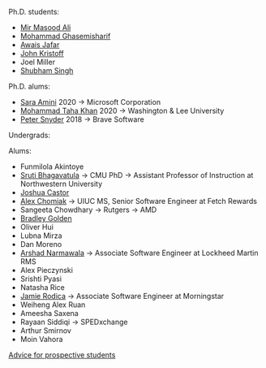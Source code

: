 Ph.D. students: 

* [Mir Masood Ali][masood]
* [Mohammad Ghasemisharif][moe]
* [Awais Jafar][awais]
* [John Kristoff][jtk]
* Joel Miller
* [Shubham Singh][shubham]

Ph.D. alums:

* [Sara Amini][sara] 2020 -> Microsoft Corporation
* [Mohammad Taha Khan][taha] 2020 -> Washington & Lee University
* [Peter Snyder][pete] 2018 -> Brave Software

Undergrads:

Alums:

* Funmilola Akintoye
* [Sruti Bhagavatula][sruti] -> CMU PhD -> Assistant Professor of Instruction at Northwestern University
* [Joshua Castor][josh]
* [Alex Chomiak](https://www.linkedin.com/in/alex-chomiak-308bb0195/) -> UIUC MS, Senior Software Engineer at Fetch Rewards
* Sangeeta Chowdhary -> Rutgers -> AMD
* [Bradley Golden][bradley]
* Oliver Hui
* Lubna Mirza
* Dan Moreno
* [Arshad Narmawala](https://www.linkedin.com/in/anarmawala) -> Associate Software Engineer at Lockheed Martin RMS
* Alex Pieczynski
* Srishti Pyasi
* Natasha Rice
* [Jamie Rodica](https://www.linkedin.com/in/jamie-rodica/) -> Associate Software Engineer at Morningstar
* Weiheng Alex Ruan
* Ameesha Saxena
* Rayaan Siddiqi -> SPEDxchange
* Arthur Smirnov
* Moin Vahora


[Advice for prospective students](prospective.html)

[masood]: https://mirmasoodali.com/
[awais]: https://www.cs.uic.edu/~awais/
[jtk]: https://dataplane.org/jtk/
[josh]: https://bluuarc.github.io/
[bradley]: https://bradleygolden.github.io/
[sruti]: https://www.cs.cmu.edu/~sbhagava/
[taha]: https://www.tahakhan.net/
[pete]: https://www.peteresnyder.com/
[arthur]: https://www.cs.uic.edu/~asmirnov/
[sara]: https://www.cs.uic.edu/~samini/
[moe]: https://www.cs.uic.edu/~mghasemi/
[shubham]: https://shubhams.github.io/